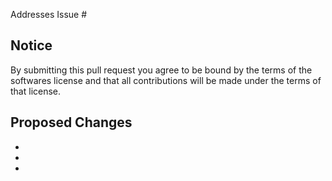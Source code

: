 Addresses Issue #

## Notice
By submitting this pull request you agree to be bound by the terms of the softwares license and that all contributions will be made under the terms of that license.

## Proposed Changes
  -
  -
  -
